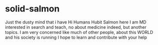 # solid-salmon
Just the dusty mind that i have
Hi Humans
Hubit Salmon here
I am  MD interested in search and teach, no about medicine indeed, but another topics.
I am very concerned like much of other people, about this WORLD and his society is running
I hope to learn and contribute with your help
